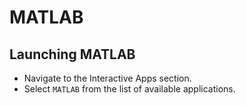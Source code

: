 # MATLAB

## Launching MATLAB

* Navigate to the Interactive Apps section.
* Select `MATLAB` from the list of available applications.


